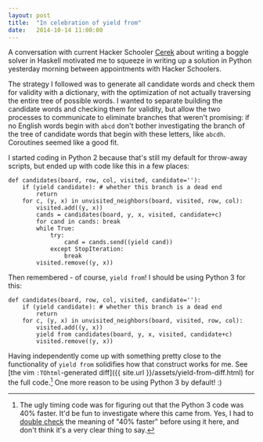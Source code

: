 ```yaml
---
layout: post
title:  "In celebration of yield from"
date:   2014-10-14 11:00:00
---
```


A conversation with current Hacker Schooler [Cerek](https://github.com/crockeo)
about writing a
boggle solver in Haskell motivated me to squeeze in writing up a 
solution in Python yesterday morning between appointments with
Hacker Schoolers.

The strategy I followed was to generate all candidate
words and check them for validity with a dictionary, with the optimization
of not actually traversing the entire tree of possible words.
I wanted to separate building the candidate words and
checking them for validity, but allow the two processes to communicate to
eliminate branches that weren't
promising: if no English words begin with `abcd` don't bother investigating
the branch of the tree of candidate words that begin with these letters, like
`abcdh`. Coroutines seemed like a good fit.

I started coding in Python 2 because that's still my default for throw-away
scripts, but ended up with code like this in a few places:

    def candidates(board, row, col, visited, candidate=''):
        if (yield candidate): # whether this branch is a dead end
            return
        for c, (y, x) in unvisited_neighbors(board, visited, row, col):
            visited.add((y, x))
            cands = candidates(board, y, x, visited, candidate+c)
            for cand in cands: break
            while True:
                try:
                    cand = cands.send((yield cand))
                except StopIteration:
                    break
            visited.remove((y, x))

Then remembered - of course, `yield from`! I should be using Python 3 for
this:

    def candidates(board, row, col, visited, candidate=''):
        if (yield candidate): # whether this branch is a dead end
            return
        for c, (y, x) in unvisited_neighbors(board, visited, row, col):
            visited.add((y, x))
            yield from candidates(board, y, x, visited, candidate+c)
            visited.remove((y, x))

Having independently come up with something pretty close to the functionality
of `yield from` solidifies how that construct works for me.
See [the vim `:TOhtml`-generated diff]({{ site.url }}/assets/yield-from-diff.html) for the full code.[^1]
One more reason to be using Python 3 by default! :)

[^1]: The ugly timing code was for figuring out that the Python 3 code was 40% faster.
      It'd be fun to investigate where this came from. Yes, I had to [double check](http://math.stackexchange.com/questions/27202/what-does-x-faster-mean)
      the meaning of "40% faster" before using it here, and don't think it's a
      very clear thing to say.
